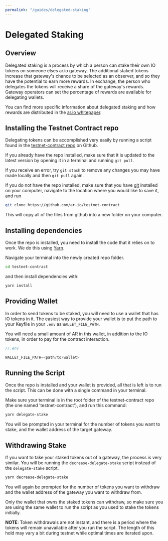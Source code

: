 ```yaml
---
permalink: "/guides/delegated-staking"
---
```


# Delegated Staking

## Overview

Delegated staking is a process by which a person can stake their own IO tokens on someone elses ar.io gateway. The additional staked tokens increase that gateway's chance to be selected as an observer, and so they have the potential to earn more rewards.
In exchange, the person who delegates the tokens will receive a share of the gateway's rewards. Gateway operators can set the percentage of rewards are available for delegating wallets.

You can find more specific information about delegated staking and how rewards are distributed in the [ar.io whitepaper](https://whitepaper_ar-io.arweave.dev/). 

## Installing the Testnet Contract repo

Delegating tokens can be accomplished very easily by running a script found in the [testnet-contract repo](https://github.com/ar-io/testnet-contract) on Github. 

If you already have the repo installed, make sure that it is updated to the latest version by opening it in a terminal and running `git pull`.

If you receive an error, try `git stash` to remove any changes you may have made locally and then `git pull` again.

If you do not have the repo installed, make sure that you have [git](https://git-scm.com/downloads) installed on your computer, navigate to the location where you would like to save it, and run 

```bash
git clone https://github.com/ar-io/testnet-contract
```

This will copy all of the files from github into a new folder on your computer.

## Installing dependencies

Once the repo is installed, you need to install the code that it relies on to work. We do this using [Yarn](https://yarnpkg.com/getting-started/install).

Navigate your terminal into the newly created repo folder.

```bash
cd testnet-contract
```

and then install dependencies with:

```bash
yarn install
```

## Providing Wallet

In order to send tokens to be staked, you will need to use a wallet that has IO tokens in it.  The easiest way to provide your wallet is to put the path to your Keyfile in your `.env` as `WALLET_FILE_PATH`.

You will need a small amount of AR in this wallet, in addition to the IO tokens, in order to pay for the contract interaction.


```js
//.env

WALLET_FILE_PATH=<path/to/wallet>
```

<!-- ## Editing the script

You can set the number of tokens you want to stake, and the gateway where you want to stake them, by editing the file for the script. The script is located at `testnet-contract > tools > delegate-stake.ts`.

Open the file in any code or text editor, and look for the two lines that will need to be changed:

```ts
const qty = 500;
```

This line sets the number of tokens you want to stake on a gateway. All you need to do is change the number after the `=` to however many IO tokens you want to stake. 

This is a per-transaction number, so if you already have 500 tokens staked on a gateway and you want to increase that to 1000, you would set the qty to 500, not 1000.

```ts
const target = 'QGWqtJdLLgm2ehFWiiPzMaoFLD50CnGuzZIPEdoDRGQ';
```

This line sets the target gateway where you want to stake the tokens. Replace the portion after the `=` with the Arweave wallet address of the gateway. Be sure to put the address inside of quotes so that the script can read it properly.

You can find the wallet address of a gateway by going to `https://<gateway-domain-name>/ar-io/info`.

Save and exit your editor. -->

## Running the Script

Once the repo is installed and your wallet is provided, all that is left is to run the script. This can be done with a single command in your terminal. 

Make sure your terminal is in the root folder of the testnet-contract repo (the one named 'testnet-contract'), and run this command:

```bash
yarn delegate-stake
```

You will be prompted in your terminal for the number of tokens you want to stake, and the wallet address of the target gateway.

## Withdrawing Stake

If you want to take your staked tokens out of a gateway, the process is very similar. You will be running the `decrease-delegate-stake` script instead of the `delegate-stake` script.

```bash
yarn decrease-delegate-stake
```

You will again be prompted for the number of tokens you want to withdraw and the wallet address of the gateway you want to withdraw from.

Only the wallet that owns the staked tokens can withdraw, so make sure you are using the same wallet to run the script as you used to stake the tokens initially.

**NOTE**: Token withdrawals are not instant, and there is a period where the tokens will remain unavailable after you run the script. The length of this hold may vary a bit during testnet while optimal times are iterated upon.

